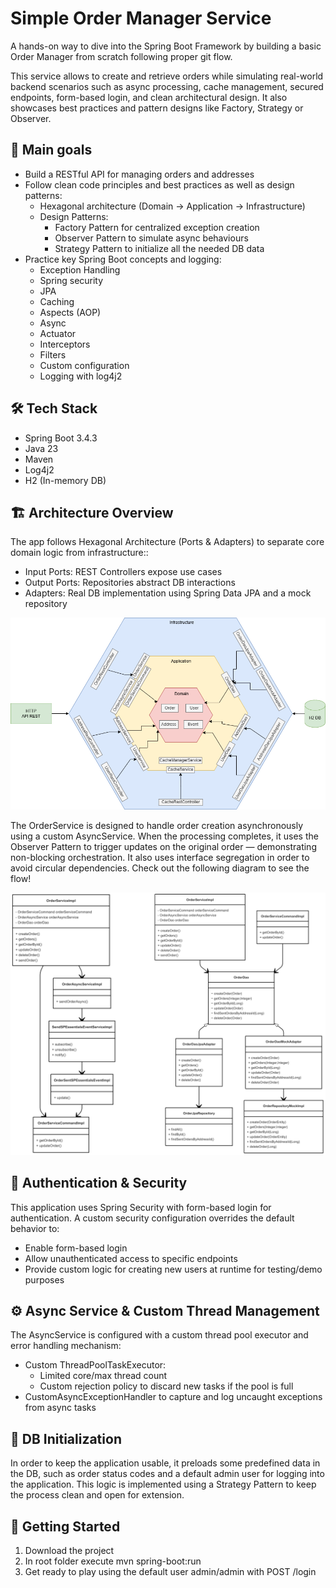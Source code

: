 # Simple Order Manager Service

A hands-on way to dive into the Spring Boot Framework by building a basic Order Manager from scratch following proper git flow.

This service allows to create and retrieve orders while simulating real-world backend scenarios such as async processing, cache management, secured endpoints, form-based login, and clean architectural design.
It also showcases best practices and pattern designs like Factory, Strategy or Observer.

## 🎯 Main goals

* Build a RESTful API for managing orders and addresses
* Follow clean code principles and best practices as well as design patterns:
  * Hexagonal architecture (Domain → Application → Infrastructure)
  * Design Patterns:
    * Factory Pattern for centralized exception creation
    * Observer Pattern to simulate async behaviours
    * Strategy Pattern to initialize all the needed DB data
* Practice key Spring Boot concepts and logging:
  * Exception Handling
  * Spring security
  * JPA
  * Caching
  * Aspects (AOP)
  * Async
  * Actuator
  * Interceptors
  * Filters
  * Custom configuration
  * Logging with log4j2

## 🛠️ Tech Stack

* Spring Boot 3.4.3
* Java 23
* Maven
* Log4j2
* H2 (In-memory DB)


## 🏗️ Architecture Overview

The app follows Hexagonal Architecture (Ports & Adapters) to separate core domain logic from infrastructure::
  * Input Ports: REST Controllers expose use cases
  * Output Ports: Repositories abstract DB interactions
  * Adapters: Real DB implementation using Spring Data JPA and a mock repository

![Hexagonal Architecture](./uml/hexagonal.png)

The OrderService is designed to handle order creation asynchronously using a custom AsyncService. 
When the processing completes, it uses the Observer Pattern to trigger updates on the original order — demonstrating 
non-blocking orchestration.
It also uses interface segregation in order to avoid circular dependencies. 
Check out the following diagram to see the flow!

[//]: # (![Order orchestration]&#40;./uml/order_uml.png&#41;)

![Order orchestration](./uml/order_async_db_uml.png)
## 🔐 Authentication & Security
This application uses Spring Security with form-based login for authentication. A custom security configuration overrides the default behavior to:
* Enable form-based login
* Allow unauthenticated access to specific endpoints
* Provide custom logic for creating new users at runtime for testing/demo purposes

## ⚙️ Async Service & Custom Thread Management
The AsyncService is configured with a custom thread pool executor and error handling mechanism:
* Custom ThreadPoolTaskExecutor:
  * Limited core/max thread count
  * Custom rejection policy to discard new tasks if the pool is full
* CustomAsyncExceptionHandler to capture and log uncaught exceptions from async tasks

## 🧠 DB Initialization

In order to keep the application usable, it preloads some predefined data
in the DB, such as order status codes and a default admin user for logging into the application.
This logic is implemented using a Strategy Pattern to keep the process clean and open for extension.


## 🚀 Getting Started
1. Download the project
2. In root folder execute mvn spring-boot:run
3. Get ready to play using the default user admin/admin with POST /login